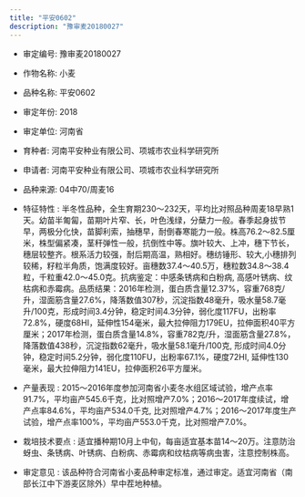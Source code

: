 ```yaml
---
title: "平安0602"
description: "豫审麦20180027"
---
```

* 审定编号:  豫审麦20180027

*  作物名称:  小麦

*  品种名称:  平安0602

*  审定年份:  2018

*  审定单位:  河南省

* 育种者:  河南平安种业有限公司、项城市农业科学研究所

*  申请者:  河南平安种业有限公司、项城市农业科学研究所

*  品种来源:  04中70/周麦16 

*  特征特性 : 
半冬性品种，全生育期230～232天，平均比对照品种周麦18早熟1天。幼苗半匍匐，苗期叶片窄、长，叶色浅绿，分蘖力一般。春季起身拔节早，两极分化快，苗脚利索，抽穗早，耐倒春寒能力一般。株高76.2～82.5厘米，株型偏紧凑，茎秆弹性一般，抗倒性中等。旗叶较大、上冲，穗下节长，穗层较整齐。根系活力较强，耐后期高温，熟相好。穗纺锤形、较大,小穗排列较稀，籽粒半角质，饱满度较好。亩穗数37.4～40.5万，穗粒数34.8～38.4粒，千粒重42.0～45.0克。抗病鉴定：中感条锈病和白粉病, 高感叶锈病、纹枯病和赤霉病。品质结果：2016年检测，蛋白质含量12.37%，容重768克/升，湿面筋含量27.6%，降落数值307秒，沉淀指数48毫升，吸水量58.7毫升/100克，形成时间3.4分钟，稳定时间4.3分钟，弱化度117FU，出粉率72.8%，硬度68HI，延伸性154毫米，最大拉伸阻力179EU，拉伸面积40平方厘米；2017年检测，蛋白质含量14.8%，容重782克/升，湿面筋含量27.8%，降落数值438秒，沉淀指数62毫升，吸水量58.1毫升/100克, 形成时间4.0分钟，稳定时间5.2分钟，弱化度110FU，出粉率67.1%，硬度72HI, 延伸性130毫米，最大拉伸阻力141EU，拉伸面积26平方厘米。
 
*  产量表现 : 
2015～2016年度参加河南省小麦冬水组区域试验，增产点率91.7%，平均亩产545.6千克，比对照增产7.0%；2016～2017年度续试，增产点率84.6%，平均亩产534.0千克, 比对照增产4.7%；2016～2017年度生产试验，增产点率100%，平均亩产553.0千克，比对照增产7.0%。

*  栽培技术要点 : 
适宜播种期10月上中旬，每亩适宜基本苗14～20万。注意防治蚜虫、条锈病、叶锈病、白粉病、赤霉病和纹枯病等病虫害，注意控制株高。

*  审定意见 : 
该品种符合河南省小麦品种审定标准，通过审定。适宜河南省（南部长江中下游麦区除外）早中茬地种植。 
